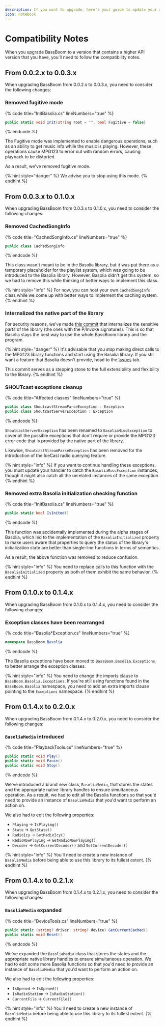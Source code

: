```yaml
---
description: If you want to upgrade, here's your guide to update your apps.
icon: notebook
---
```


# Compatibility Notes

When you upgrade BassBoom to a version that contains a higher API version that you have, you'll need to follow the compatibility notes.

## From 0.0.2.x to 0.0.3.x

When upgrading BassBoom from 0.0.2.x to 0.0.3.x, you need to consider the following changes:

### Removed fugitive mode

{% code title="InitBasolia.cs" lineNumbers="true" %}
```csharp
public static void Init(string root = "", bool Fugitive = false)
```
{% endcode %}

The Fugitive mode was implemented to enable dangerous operations, such as an ability to get music info while the music is playing. However, these operations cause MPG123 to error out with random errors, causing playback to be distorted.

As a result, we've removed fugitive mode.

{% hint style="danger" %}
We advise you to stop using this mode.
{% endhint %}

## From 0.0.3.x to 0.1.0.x

When upgrading BassBoom from 0.0.3.x to 0.1.0.x, you need to consider the following changes:

### Removed CachedSongInfo

{% code title="CachedSongInfo.cs" lineNumbers="true" %}
```csharp
public class CachedSongInfo
```
{% endcode %}

This class wasn't meant to be in the Basolia library, but it was put there as a temporary placeholder for the playlist system, which was going to be introduced to the Basolia library. However, Basolia didn't get this system, so we had to remove this while thinking of better ways to implement this class.

{% hint style="info" %}
For now, you can host your own `CachedSongInfo` class while we come up with better ways to implement the caching system.
{% endhint %}

### Internalized the native part of the library

For security reasons, we've made [this commit](https://github.com/Aptivi/BassBoom/commit/a9286743928217d0f03955f4476b34bc5827e0af#diff-20357a26bcea3043b9175a19fc3be3f849b3d4011cec3633e63ff71495d5f0d6) that internalizes the sensitive parts of the library (the ones with the P/Invoke signatures). This is so that Basolia stays the best way to use the whole BassBoom library and the program.

{% hint style="danger" %}
It's advisable that you stop making direct calls to the MPG123 library functions and start using the Basolia library. If you still want a feature that Basolia doesn't provide, head to the [Issues](https://github.com/Aptivi/BassBoom/issues) tab.

This commit serves as a stepping stone to the full extensibility and flexibility to the library.
{% endhint %}

### SHOUTcast exceptions cleanup

{% code title="Affected classes" lineNumbers="true" %}
```csharp
public class ShoutcastStreamParseException : Exception
public class ShoutcastServerException : Exception
```
{% endcode %}

`ShoutcastServerException` has been renamed to `BasoliaMiscException` to cover all the possible exceptions that don't require or provide the MPG123 error code that is provided by the native part of the library.

Likewise, `ShoutcastStreamParseException` has been removed for the introduction of the IceCast radio querying feature.

{% hint style="info" %}
If you want to continue handling these exceptions, you must update your handler to catch the `BasoliaMiscException` instances, though it might also catch all the unrelated instances of the same exception.
{% endhint %}

### Removed extra Basolia initialization checking function

{% code title="InitBasolia.cs" lineNumbers="true" %}
```csharp
public static bool IsInited()
```
{% endcode %}

This function was accidentally implemented during the alpha stages of Basolia, which led to the implementation of the `BasoliaInitialized` property to make users aware that properties to query the status of the library's initialization state are better than single-line functions in terms of semantics.

As a result, the above function was removed to reduce confusion.

{% hint style="info" %}
You need to replace calls to this function with the `BasoliaInitialized` property as both of them exhibit the same behavior.
{% endhint %}

## From 0.1.0.x to 0.1.4.x

When upgrading BassBoom from 0.1.0.x to 0.1.4.x, you need to consider the following changes:

### Exception classes have been rearranged

{% code title="Basolia*Exception.cs" lineNumbers="true" %}
```csharp
namespace BassBoom.Basolia
```
{% endcode %}

The Basolia exceptions have been moved to `BassBoom.Basolia.Exceptions` to better arrange the exception classes.

{% hint style="info" %}
You need to change the imports clause to `BassBoom.Basolia.Exceptions`. If you're still using functions found in the `BassBoom.Basolia` namespace, you need to add an extra imports clause pointing to the `Exceptions` namespace.
{% endhint %}

## From 0.1.4.x to 0.2.0.x

When upgrading BassBoom from 0.1.4.x to 0.2.0.x, you need to consider the following changes:

### `BasoliaMedia` introduced

{% code title="PlaybackTools.cs" lineNumbers="true" %}
```csharp
public static void Play()
public static void Pause()
public static void Stop()
```
{% endcode %}

We've introduced a brand new class, `BasoliaMedia`, that stores the states and the appropriate native library handles to ensure simultaneous operation. As a result, we had to edit all the Basolia functions so that you'd need to provide an instance of `BasoliaMedia` that you'd want to perform an action on.

We also had to edit the following properties:

* `Playing` -> `IsPlaying()`
* `State` -> `GetState()`
* `RadioIcy` -> `GetRadioIcy()`
* `RadioNowPlaying` -> `GetRadioNowPlaying()`
* `Decoder` -> `GetCurrentDecoder()` and `SetCurrentDecoder()`

{% hint style="info" %}
You'll need to create a new instance of `BasoliaMedia` before being able to use this library to its fullest extent.
{% endhint %}

## From 0.1.4.x to 0.2.1.x

When upgrading BassBoom from 0.1.4.x to 0.2.1.x, you need to consider the following changes:

### `BasoliaMedia` expanded

{% code title="DeviceTools.cs" lineNumbers="true" %}
```csharp
public static (string? driver, string? device) GetCurrentCached()
public static void Reset()
```
{% endcode %}

We've expanded the `BasoliaMedia` class that stores the states and the appropriate native library handles to ensure simultaneous operation. We had to edit some more Basolia functions so that you'd need to provide an instance of `BasoliaMedia` that you'd want to perform an action on.

We also had to edit the following properties:

* `IsOpened` -> `IsOpened()`
* `IsRadioStation` -> `IsRadioStation()`
* `CurrentFile` -> `CurrentFile()`

{% hint style="info" %}
You'll need to create a new instance of `BasoliaMedia` before being able to use this library to its fullest extent.
{% endhint %}
